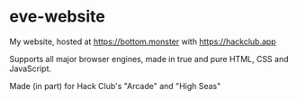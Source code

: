 # eve-website
 My website, hosted at https://bottom.monster with https://hackclub.app

Supports all major browser engines, made in true and pure HTML, CSS and JavaScript.

Made (in part) for Hack Club's "Arcade" and "High Seas"
